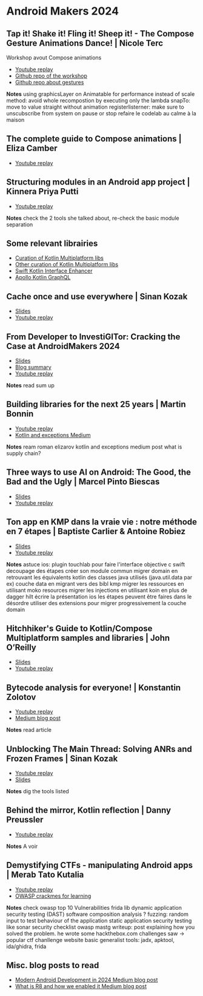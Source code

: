 # Android Makers 2024

## Tap it! Shake it! Fling it! Sheep it! - The Compose Gesture Animations Dance! | Nicole Terc
Workshop avout Compose animations
* [Youtube replay](https://www.youtube.com/watch?v=AOV9CrYAexQ)
* [Github repo of the workshop](https://github.com/nicole-terc/composable-sheep)
* [Github repo about gestures](https://github.com/nicole-terc/sheepit-gestures/tree/main)

**Notes**
using graphicsLayer on Animatable for performance instead of scale method: avoid whole recompostion by executing only the lambda
snapTo: move to value straight without animation
registerlisterner: make sure to unscubscribe from system on pause or stop
refaire le codelab au calme à la maison

##  The complete guide to Compose animations | Eliza Camber
* [Youtube replay](https://www.youtube.com/watch?v=2EHcaxtL1sM&list=PLn7H9CUCuXAtxPltq2mEHc_Wbgckrd4B-&index=5)

## Structuring modules in an Android app project | Kinnera Priya Putti
* [Youtube replay](https://www.youtube.com/watch?v=dSCNkNeg5Pk)

**Notes**
check the 2 tools she talked about, re-check the basic module separation

## Some relevant librairies
* [Curation of Kotlin Multiplatform libs](https://github.com/AAkira/Kotlin-Multiplatform-Libraries)
* [Other curation of Kotlin Multiplatform libs](https://github.com/terrakok/kmp-awesome)
* [Swift Kotlin Interface Enhancer](https://github.com/touchlab/SKIE)
* [Apollo Kotlin GraphQL](https://github.com/apollographql/apollo-kotlin)

## Cache once and use everywhere | Sinan Kozak
* [Slides](https://speakerdeck.com/kozaxinan/cache-once-and-use-everywhere)
* [Youtube replay](https://www.youtube.com/watch?v=_UnRVsvGSjg)


## From Developer to InvestiGITor: Cracking the Case at AndroidMakers 2024
* [Slides](https://drive.google.com/file/d/1H1yDnnq1ZK1PQDfQhtrFG5IwnMeRf-xZ/view)
* [Blog summary](https://medium.com/bforbank-tech/from-developer-to-investigitor-cracking-the-case-at-androidmakers-2024-b10cf6428d35)
* [Youtube replay](https://www.youtube.com/watch?v=xVaIM0yD0SM)

**Notes**
read sum up

## Building libraries for the next 25 years | Martin Bonnin
* [Youtube replay](https://www.youtube.com/watch?v=y9_i0utqTCw)
* [Kotlin and exceptions Medium](https://elizarov.medium.com/kotlin-and-exceptions-8062f589d07)

**Notes**
ream roman elizarov kotlin and exceptions medium post
what is supply chain?

## Three ways to use AI on Android: The Good, the Bad and the Ugly | Marcel Pinto Biescas
* [Slides](https://speakerdeck.com/marxallski/three-ways-to-use-ai-on-android-the-good-the-bad-and-the-ugly)
* [Youtube replay](https://www.youtube.com/watch?v=IJgYBuL6-s4)

## Ton app en KMP dans la vraie vie : notre méthode en 7 étapes | Baptiste Carlier & Antoine Robiez
* [Slides](https://speakerdeck.com/bapness/ton-app-en-kmp-dans-la-vraie-vie-notre-methode-en-7-etapes?slide=17)
* [Youtube replay](https://www.youtube.com/watch?v=AckQ3zAl954)

**Notes**
astuce ios: plugin touchlab pour faire l'interface objective c swift
decoupage des étapes
créer son module commun
migrer domain en retrouvant les équivalents kotlin des classes java utilisés (java.util.data par ex)
couche data en migrant vers des bibl kmp
migrer les ressources en utilisant moko resources
migrer les injections en utilisant koin en plus de dagger hilt
écrire la présentation ios
les étapes peuvent être faires dans le désordre
utiliser des extensions pour migrer progressivement la couche domain

## Hitchhiker's Guide to Kotlin/Compose Multiplatform samples and libraries | John O’Reilly
* [Slides](https://speakerdeck.com/joreilly/compose-multiplatform-samples-and-libraries-androidmakers-2024)
* [Youtube replay](https://www.youtube.com/watch?v=znrE7j9L0yE)

## Bytecode analysis for everyone! | Konstantin Zolotov
* [Youtube replay](https://www.youtube.com/watch?v=6cYmdoeZ1OY)
* [Medium blog post](https://medium.com/bumble-tech/crafting-android-bytecode-analysis-tooling-using-a-secret-ingredient-part-1-13e2d5a65113)

**Notes**
read article

## Unblocking The Main Thread: Solving ANRs and Frozen Frames | Sinan Kozak
* [Youtube replay](https://www.youtube.com/watch?v=BSB7ZLNm9ac)
* [Slides](https://fr.slideshare.net/slideshow/unblocking-the-main-thread-solving-anrs-and-frozen-frames/267562738)

**Notes**
dig the tools listed

## Behind the mirror, Kotlin reflection | Danny Preussler
* [Youtube replay](https://www.youtube.com/watch?v=jR1SXJcGcMs)

**Notes**
A voir

## Demystifying CTFs - manipulating Android apps | Merab Tato Kutalia
* [Youtube replay](https://www.youtube.com/watch?v=FTRPdQ0e11U)
* [OWASP crackmes for learning](https://mas.owasp.org/crackmes/)

**Notes**
check owasp top 10 Vulnerabilities
frida lib dynamic application security testing (DAST)
software composition analysis ?
fuzzing: random input to test behaviour of the application
static application security testing like sonar
security checklist owasp mastg
writeup: post explaining how you solved the problem. he wrote some
hackthebox.com challenges saw -> popular ctf chanllenge website
basic generalist tools: jadx, apktool, ida/ghidra, frida

## Misc. blog posts to read
* [Modern Android Development in 2024 Medium blog post](https://devjorgecastro.medium.com/modern-android-development-in-2024-b70f194938bd)
* [What is R8 and how we enabled it Medium blog post](https://stefma.medium.com/what-is-r8-and-how-we-enabled-it-4f5764a7ff9c)
